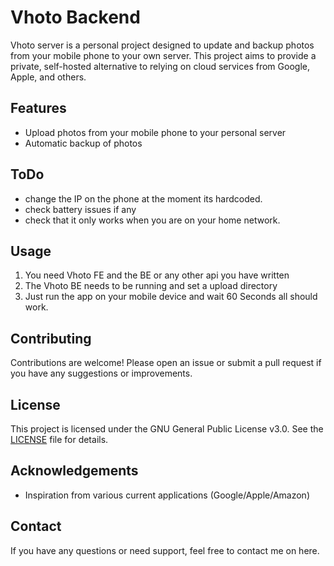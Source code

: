 # Vhoto Backend 

Vhoto server is a personal project designed to update and backup photos from your mobile phone to your own server. This project aims to provide a private, self-hosted alternative to relying on cloud services from Google, Apple, and others.

## Features

- Upload photos from your mobile phone to your personal server
- Automatic backup of photos

## ToDo
- change the IP on the phone at the moment its hardcoded.
- check battery issues if any
- check that it only works when you are on your home network.


## Usage

1. You need Vhoto FE and the BE or any other api you have written
2. The Vhoto BE needs to be running and set a upload directory
3. Just run the app on your mobile device and wait 60 Seconds all should work.

## Contributing

Contributions are welcome! Please open an issue or submit a pull request if you have any suggestions or improvements.

## License

This project is licensed under the GNU General Public License v3.0. See the [LICENSE](LICENSE) file for details.

## Acknowledgements

- Inspiration from various current applications (Google/Apple/Amazon)

## Contact

If you have any questions or need support, feel free to contact me on here.
